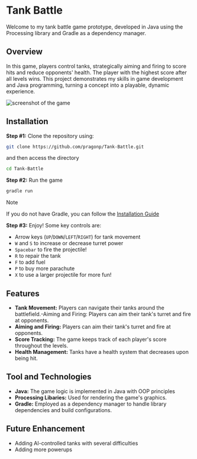 # Tank Battle

Welcome to my tank battle game prototype, developed in Java using the Processing library and Gradle as a dependency manager.

## Overview

In this game, players control tanks, strategically aiming and firing to score hits and reduce opponents' health. The player with the highest score after all levels wins. This project demonstrates my skills in game development and Java programming, turning a concept into a playable, dynamic experience.

![screenshot of the game](https://i.ibb.co/3f8DDt5/screenshot.png)

## Installation

**Step #1:** Clone the repository using:
```bash
git clone https://github.com/pragonp/Tank-Battle.git
```
and then access the directory
```bash
cd Tank-Battle
```
**Step #2:** Run the game
```bash
gradle run
```
> [!NOTE]
> If you do not have Gradle, you can follow the [Installation Guide](https://docs.gradle.org/current/userguide/installation.html)

**Step #3:** Enjoy! Some key controls are:
- Arrow keys (`UP`/`DOWN`/`LEFT`/`RIGHT`) for tank movement
- `W` and `S` to increase or decrease turret power
- `Spacebar` to fire the projectile!
- `R` to repair the tank
- `F` to add fuel
- `P` to buy more parachute
- `X` to use a larger projectile for more fun!

## Features
- **Tank Movement:** Players can navigate their tanks around the battlefield.-Aiming and Firing: Players can aim their tank's turret and fire at opponents.
- **Aiming and Firing:** Players can aim their tank's turret and fire at opponents.
- **Score Tracking:** The game keeps track of each player's score throughout the levels.
- **Health Management:** Tanks have a health system that decreases upon being hit.

## Tool and Technologies
- **Java:** The game logic is implemented in Java with OOP principles
- **Processing Libaries:** Used for rendering the game's graphics.
- **Gradle:** Employed as a dependency manager to handle library dependencies and build configurations.

## Future Enhancement
- Adding AI-controlled tanks with several difficulties
- Adding more powerups
